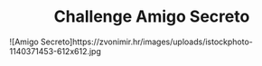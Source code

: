<h1 align="center"> Challenge Amigo Secreto </h1>
![Amigo Secreto]https://zvonimir.hr/images/uploads/istockphoto-1140371453-612x612.jpg
